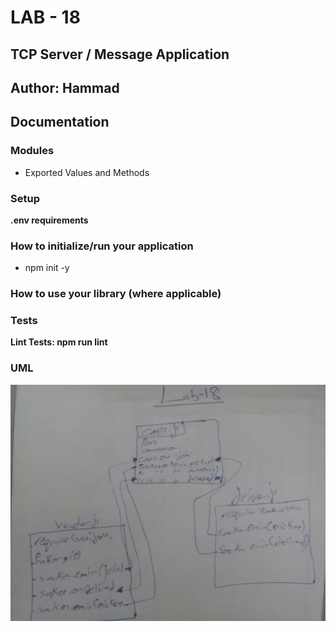 # LAB - 18

## TCP Server / Message Application

## Author: Hammad


## Documentation

### Modules

* Exported Values and Methods

### Setup

**.env requirements**


### How to initialize/run your application

* npm init -y

### How to use your library (where applicable)

### Tests

**Lint Tests: npm run lint**

### UML

![image](./asserts/lab18.jpg)